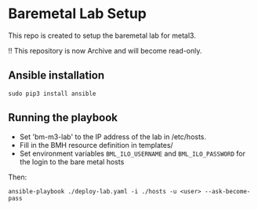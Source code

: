 # Baremetal Lab Setup

This repo is created to setup the baremetal lab for metal3.

!! This repository is now Archive and will become read-only.

## Ansible installation

`sudo pip3 install ansible`

## Running the playbook

* Set 'bm-m3-lab' to the IP address of the lab in /etc/hosts.
* Fill in the BMH resource definition in templates/
* Set environment variables `BML_ILO_USERNAME` and `BML_ILO_PASSWORD` for the login to the bare metal hosts

Then:

`ansible-playbook ./deploy-lab.yaml -i ./hosts -u <user> --ask-become-pass`
